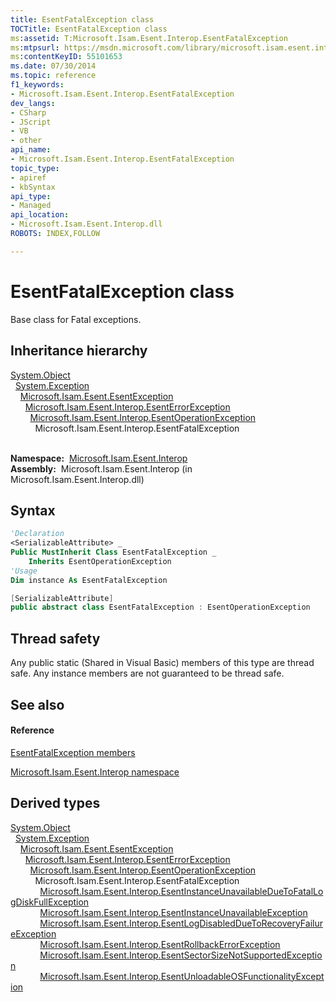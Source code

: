 ```yaml
---
title: EsentFatalException class
TOCTitle: EsentFatalException class
ms:assetid: T:Microsoft.Isam.Esent.Interop.EsentFatalException
ms:mtpsurl: https://msdn.microsoft.com/library/microsoft.isam.esent.interop.esentfatalexception(v=EXCHG.10)
ms:contentKeyID: 55101653
ms.date: 07/30/2014
ms.topic: reference
f1_keywords:
- Microsoft.Isam.Esent.Interop.EsentFatalException
dev_langs:
- CSharp
- JScript
- VB
- other
api_name: 
- Microsoft.Isam.Esent.Interop.EsentFatalException
topic_type: 
- apiref
- kbSyntax
api_type: 
- Managed
api_location: 
- Microsoft.Isam.Esent.Interop.dll
ROBOTS: INDEX,FOLLOW

---
```


# EsentFatalException class

Base class for Fatal exceptions.

## Inheritance hierarchy

[System.Object](/dotnet/api/system.object)  
  [System.Exception](/dotnet/api/system.exception)  
    [Microsoft.Isam.Esent.EsentException](./esentexception-class.md)  
      [Microsoft.Isam.Esent.Interop.EsentErrorException](./esenterrorexception-class.md)  
        [Microsoft.Isam.Esent.Interop.EsentOperationException](./esentoperationexception-class.md)  
          Microsoft.Isam.Esent.Interop.EsentFatalException  
            

**Namespace:**  [Microsoft.Isam.Esent.Interop](./microsoft.isam.esent.interop-namespace.md)  
**Assembly:**  Microsoft.Isam.Esent.Interop (in Microsoft.Isam.Esent.Interop.dll)

## Syntax

``` vb
'Declaration
<SerializableAttribute> _
Public MustInherit Class EsentFatalException _
    Inherits EsentOperationException
'Usage
Dim instance As EsentFatalException
```

``` csharp
[SerializableAttribute]
public abstract class EsentFatalException : EsentOperationException
```

## Thread safety

Any public static (Shared in Visual Basic) members of this type are thread safe. Any instance members are not guaranteed to be thread safe.

## See also

#### Reference

[EsentFatalException members](./esentfatalexception-members.md)

[Microsoft.Isam.Esent.Interop namespace](./microsoft.isam.esent.interop-namespace.md)

## Derived types

[System.Object](/dotnet/api/system.object)  
  [System.Exception](/dotnet/api/system.exception)  
    [Microsoft.Isam.Esent.EsentException](./esentexception-class.md)  
      [Microsoft.Isam.Esent.Interop.EsentErrorException](./esenterrorexception-class.md)  
        [Microsoft.Isam.Esent.Interop.EsentOperationException](./esentoperationexception-class.md)  
          Microsoft.Isam.Esent.Interop.EsentFatalException  
            [Microsoft.Isam.Esent.Interop.EsentInstanceUnavailableDueToFatalLogDiskFullException](dn319387\(v=exchg.10\).md)  
            [Microsoft.Isam.Esent.Interop.EsentInstanceUnavailableException](dn319441\(v=exchg.10\).md)  
            [Microsoft.Isam.Esent.Interop.EsentLogDisabledDueToRecoveryFailureException](dn334591\(v=exchg.10\).md)  
            [Microsoft.Isam.Esent.Interop.EsentRollbackErrorException](dn350592\(v=exchg.10\).md)  
            [Microsoft.Isam.Esent.Interop.EsentSectorSizeNotSupportedException](dn350610\(v=exchg.10\).md)  
            [Microsoft.Isam.Esent.Interop.EsentUnloadableOSFunctionalityException](dn350835\(v=exchg.10\).md)
